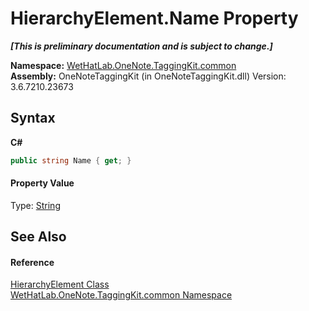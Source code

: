 # HierarchyElement.Name Property 
 _**\[This is preliminary documentation and is subject to change.\]**_

**Namespace:**&nbsp;<a href="bcdbab9c-63d1-48a4-6937-af53fb8d9a55.md">WetHatLab.OneNote.TaggingKit.common</a><br />**Assembly:**&nbsp;OneNoteTaggingKit (in OneNoteTaggingKit.dll) Version: 3.6.7210.23673

## Syntax

**C#**<br />
``` C#
public string Name { get; }
```


#### Property Value
Type: <a href="http://msdn2.microsoft.com/en-us/library/s1wwdcbf" target="_blank">String</a>

## See Also


#### Reference
<a href="53655187-c57d-b180-5c2d-3be20b06ba43.md">HierarchyElement Class</a><br /><a href="bcdbab9c-63d1-48a4-6937-af53fb8d9a55.md">WetHatLab.OneNote.TaggingKit.common Namespace</a><br />